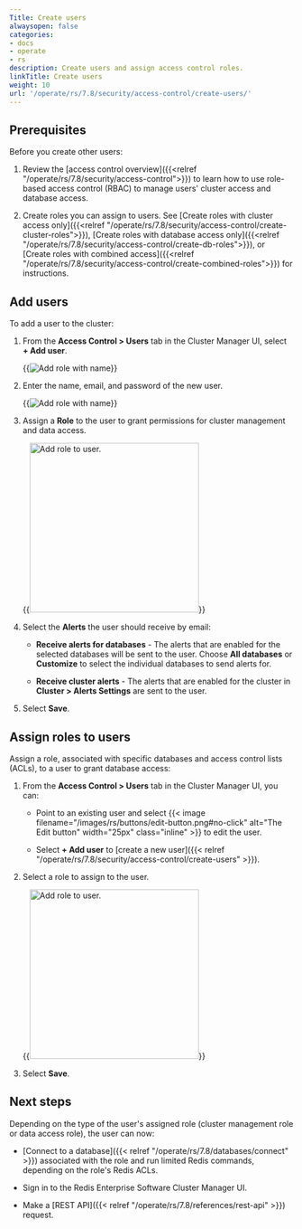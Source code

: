 ```yaml
---
Title: Create users
alwaysopen: false
categories:
- docs
- operate
- rs
description: Create users and assign access control roles.
linkTitle: Create users
weight: 10
url: '/operate/rs/7.8/security/access-control/create-users/'
---
```


## Prerequisites

Before you create other users:

1. Review the [access control overview]({{<relref "/operate/rs/7.8/security/access-control">}}) to learn how to use role-based access control (RBAC) to manage users' cluster access and database access.

1. Create roles you can assign to users. See [Create roles with cluster access only]({{<relref "/operate/rs/7.8/security/access-control/create-cluster-roles">}}), [Create roles with database access only]({{<relref "/operate/rs/7.8/security/access-control/create-db-roles">}}), or [Create roles with combined access]({{<relref "/operate/rs/7.8/security/access-control/create-combined-roles">}}) for instructions.

## Add users

To add a user to the cluster:

1. From the **Access Control > Users** tab in the Cluster Manager UI, select **+ Add user**.

    {{<image filename="images/rs/access-control-user-panel.png" alt="Add role with name" >}}

1. Enter the name, email, and password of the new user.

    {{<image filename="images/rs/access-control-user-add.png" alt="Add role with name" >}}

1. Assign a **Role** to the user to grant permissions for cluster management and data access.

    {{<image filename="images/rs/access-control-user-role-select.png" width="300px" alt="Add role to user." >}}

1. Select the **Alerts** the user should receive by email:

    - **Receive alerts for databases** - The alerts that are enabled for the selected databases will be sent to the user. Choose **All databases** or **Customize** to select the individual databases to send alerts for.
    
    - **Receive cluster alerts** - The alerts that are enabled for the cluster in **Cluster > Alerts Settings** are sent to the user.

1. Select **Save**.

## Assign roles to users

Assign a role, associated with specific databases and access control lists (ACLs), to a user to grant database access:

1. From the **Access Control > Users** tab in the Cluster Manager UI, you can:

    - Point to an existing user and select {{< image filename="/images/rs/buttons/edit-button.png#no-click" alt="The Edit button" width="25px" class="inline" >}} to edit the user.
    
    - Select **+ Add user** to [create a new user]({{< relref "/operate/rs/7.8/security/access-control/create-users" >}}).

1. Select a role to assign to the user.

    {{<image filename="images/rs/access-control-user-role-select.png" width="300px" alt="Add role to user." >}}

1. Select **Save**.

## Next steps

Depending on the type of the user's assigned role (cluster management role or data access role), the user can now:

- [Connect to a database]({{< relref "/operate/rs/7.8/databases/connect" >}}) associated with the role and run limited Redis commands, depending on the role's Redis ACLs.

- Sign in to the Redis Enterprise Software Cluster Manager UI.

- Make a [REST API]({{< relref "/operate/rs/7.8/references/rest-api" >}}) request.
